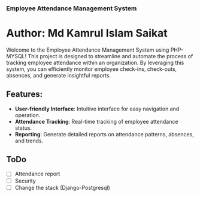 ### Employee Attendance Management System


# Author: Md Kamrul Islam Saikat

Welcome to the Employee Attendance Management System using PHP-MYSQL! This project is designed to streamline and automate the process of tracking employee attendance within an organization. By leveraging this system, you can efficiently monitor employee check-ins, check-outs, absences, and generate insightful reports.

## Features:
- **User-friendly Interface**: Intuitive interface for easy navigation and operation.
- **Attendance Tracking**: Real-time tracking of employee attendance status.
- **Reporting**: Generate detailed reports on attendance patterns, absences, and trends.

## ToDo
- [ ] Attendance report
- [ ] Security
- [ ] Change the stack (Django-Postgresql)
